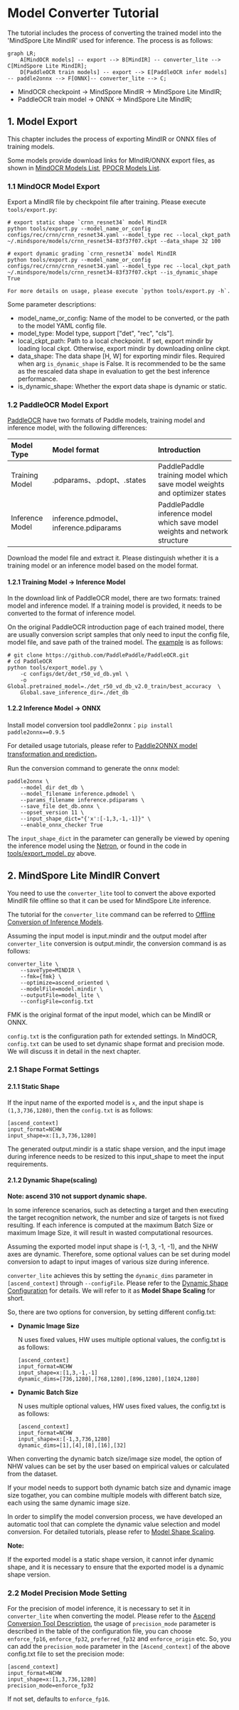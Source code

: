 # Model Converter Tutorial

The tutorial includes the process of converting the trained model into the 'MindSpore Lite MindIR' used for inference. The process is as follows:

```mermaid
graph LR;
    A[MindOCR models] -- export --> B[MindIR] -- converter_lite --> C[MindSpore Lite MindIR];
    D[PaddleOCR train models] -- export --> E[PaddleOCR infer models] -- paddle2onnx --> F[ONNX]-- converter_lite --> C;
```

- MindOCR checkpoint -> MindSpore MindIR -> MindSpore Lite MindIR;
- PaddleOCR train model -> ONNX -> MindSpore Lite MindIR;

## 1. Model Export

This chapter includes the process of exporting MindIR or ONNX files of training models.

Some models provide download links for MIndIR/ONNX export files, as shown in [MindOCR Models List](mindocr_models_list.md), [PPOCR Models List](mindocr_models_list.md).

### 1.1 MindOCR Model Export

Export a MindIR file by checkpoint file after training. Please execute `tools/export.py`:

``` shell
# export static shape `crnn_resnet34` model MindIR
python tools/export.py --model_name_or_config configs/rec/crnn/crnn_resnet34.yaml --model_type rec --local_ckpt_path ~/.mindspore/models/crnn_resnet34-83f37f07.ckpt --data_shape 32 100

# export dynamic grading `crnn_resnet34` model MindIR
python tools/export.py --model_name_or_config configs/rec/crnn/crnn_resnet34.yaml --model_type rec --local_ckpt_path ~/.mindspore/models/crnn_resnet34-83f37f07.ckpt --is_dynamic_shape True

For more details on usage, please execute `python tools/export.py -h`.
```

Some parameter descriptions:

- model_name_or_config: Name of the model to be converted, or the path to the model YAML config file.
- model_type: Model type, support ["det", "rec", "cls"].
- local_ckpt_path: Path to a local checkpoint. If set, export mindir by loading local ckpt. Otherwise, export mindir by downloading online ckpt.
- data_shape: The data shape [H, W] for exporting mindir files. Required when arg `is_dynamic_shape` is False. It is recommended to be the same as the rescaled data shape in evaluation to get the best inference performance.
- is_dynamic_shape: Whether the export data shape is dynamic or static.

### 1.2 PaddleOCR Model Export

[PaddleOCR](https://github.com/PaddlePaddle/PaddleOCR) have two formats of Paddle models, training model and inference model, with the following differences:

| Model Type | Model format                             | Introduction                                                      |
|:-------|:---------------------------------------|:-----------------------------------------------------------|
| Training Model | .pdparams、.pdopt、.states             | PaddlePaddle training model which save model weights and optimizer states |
| Inference Model | inference.pdmodel、inference.pdiparams | PaddlePaddle inference model which save model weights and network structure |

Download the model file and extract it. Please distinguish whether it is a training model or an inference model based on the model format.

#### 1.2.1 Training Model -> Inference Model

In the download link of PaddleOCR model, there are two formats: trained model and inference model. If a training model is provided, it needs to be converted to the format of inference model.

On the original PaddleOCR introduction page of each trained model, there are usually conversion script samples that only need to input the config file, model file, and save path of the trained model.
The [example](https://github.com/PaddlePaddle/PaddleOCR/blob/release/2.6/doc/doc_ch/algorithm_det_db.md) is as follows:

```shell
# git clone https://github.com/PaddlePaddle/PaddleOCR.git
# cd PaddleOCR
python tools/export_model.py \
    -c configs/det/det_r50_vd_db.yml \
    -o Global.pretrained_model=./det_r50_vd_db_v2.0_train/best_accuracy  \
    Global.save_inference_dir=./det_db
```

#### 1.2.2 Inference Model -> ONNX

Install model conversion tool paddle2onnx：`pip install paddle2onnx==0.9.5`

For detailed usage tutorials, please refer to [Paddle2ONNX model transformation and prediction](https://github.com/PaddlePaddle/PaddleOCR/blob/release/2.6/deploy/paddle2onnx/readme.md)。

Run the conversion command to generate the onnx model:

```shell
paddle2onnx \
    --model_dir det_db \
    --model_filename inference.pdmodel \
    --params_filename inference.pdiparams \
    --save_file det_db.onnx \
    --opset_version 11 \
    --input_shape_dict="{'x':[-1,3,-1,-1]}" \
    --enable_onnx_checker True
```

The `input_shape_dict` in the parameter can generally be viewed by opening the inference model using the [Netron](https://github.com/lutzroeder/netron),
or found in the code in [tools/export_model. py](https://github.com/PaddlePaddle/PaddleOCR/blob/release/2.6/tools/export_model.py) above.

## 2. MindSpore Lite MindIR Convert

You need to use the `converter_lite` tool to convert the above exported MindIR file offline so that it can be used for MindSpore Lite inference.

The tutorial for the `converter_lite` command can be referred to [Offline Conversion of Inference Models](https://www.mindspore.cn/lite/docs/en/r2.0/use/cloud_infer/converter_tool.html).

Assuming the input model is input.mindir and the output model after `converter_lite` conversion is output.mindir, the conversion command is as follows:

```shell
converter_lite \
    --saveType=MINDIR \
    --fmk={fmk} \
    --optimize=ascend_oriented \
    --modelFile=model.mindir \
    --outputFile=model_lite \
    --configFile=config.txt
```

FMK is the original format of the input model, which can be MindIR or ONNX.

`config.txt` is the configuration path for extended settings. In MindOCR, `config.txt` can be used to set dynamic shape format and precision mode. We will discuss it in detail in the next chapter.

### 2.1 Shape Format Settings

#### 2.1.1 Static Shape

If the input name of the exported model is `x`, and the input shape is `(1,3,736,1280)`, then the `config.txt` is as follows:

```text
[ascend_context]
input_format=NCHW
input_shape=x:[1,3,736,1280]
```

The generated output.mindir is a static shape version, and the input image during inference needs to be resized to this input_shape to meet the input requirements.

#### 2.1.2 Dynamic Shape(scaling)

**Note: ascend 310 not support dynamic shape.**

In some inference scenarios, such as detecting a target and then executing the target recognition network, the number and size of targets is not fixed resulting. If each inference is computed at the maximum Batch Size or maximum Image Size, it will result in wasted computational resources.

Assuming the exported model input shape is (-1, 3, -1, -1), and the NHW axes are dynamic. Therefore, some optional values can be set during model conversion to adapt to input images of various size during inference.

`converter_lite` achieves this by setting the `dynamic_dims` parameter in `[ascend_context]` through `--configFile`. Please refer to the [Dynamic Shape Configuration](https://www.mindspore.cn/lite/docs/en/master/use/cloud_infer/converter_tool_ascend.html#dynamic-shape-configuration) for details. We will refer to it as **Model Shape Scaling** for short.

So, there are two options for conversion, by setting different config.txt:

- **Dynamic Image Size**

    N uses fixed values, HW uses multiple optional values, the config.txt is as follows:

    ```shell
    [ascend_context]
    input_format=NCHW
    input_shape=x:[1,3,-1,-1]
    dynamic_dims=[736,1280],[768,1280],[896,1280],[1024,1280]
    ```

- **Dynamic Batch Size**

    N uses multiple optional values, HW uses fixed values, the config.txt is as follows:

    ```shell
    [ascend_context]
    input_format=NCHW
    input_shape=x:[-1,3,736,1280]
    dynamic_dims=[1],[4],[8],[16],[32]
    ```

When converting the dynamic batch size/image size model, the option of NHW values can be set by the user based on empirical values or calculated from the dataset.

If your model needs to support both dynamic batch size and dynamic image size togather, you can combine multiple models with different batch size, each using the same dynamic image size.

In order to simplify the model conversion process, we have developed an automatic tool that can complete the dynamic value selection and model conversion. For detailed tutorials, please refer to [Model Shape Scaling](convert_dynamic.md).

**Note:**

If the exported model is a static shape version, it cannot infer dynamic shape, and it is necessary to ensure that the exported model is a dynamic shape version.

### 2.2 Model Precision Mode Setting

For the precision of model inference, it is necessary to set it in `converter_lite` when converting the model.
Please refer to the [Ascend Conversion Tool Description](https://www.mindspore.cn/lite/docs/en/master/use/cloud_infer/converter_tool_ascend.html#configuration-file), the usage of `precision_mode` parameter is described in the table of the configuration file, you can choose `enforce_fp16`, `enforce_fp32`, `preferred_fp32` and `enforce_origin` etc.
So, you can add the `precision_mode` parameter in the `[Ascend_context]` of the above config.txt file to set the precision mode:

```
[ascend_context]
input_format=NCHW
input_shape=x:[1,3,736,1280]
precision_mode=enforce_fp32
```

If not set, defaults to `enforce_fp16`.
